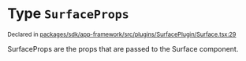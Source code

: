 # Type `SurfaceProps`
<sub>Declared in [packages/sdk/app-framework/src/plugins/SurfacePlugin/Surface.tsx:29](https://github.com/dxos/dxos/blob/d2aae6ea4/packages/sdk/app-framework/src/plugins/SurfacePlugin/Surface.tsx#L29)</sub>


SurfaceProps are the props that are passed to the Surface component.



